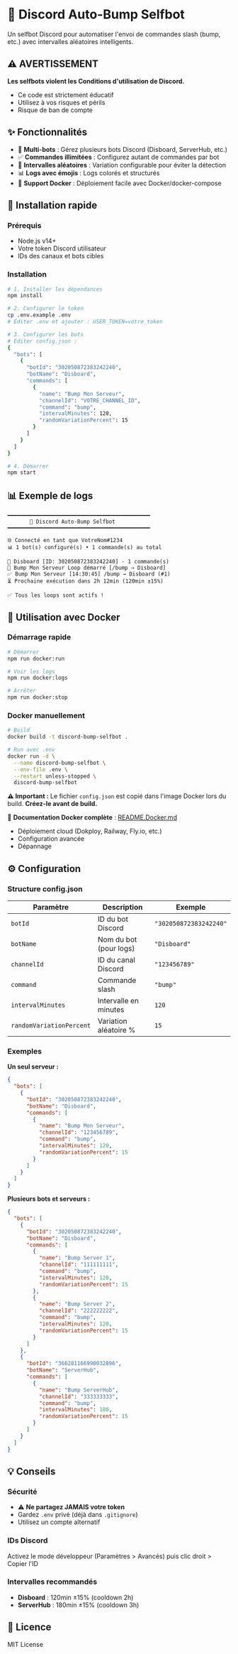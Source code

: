 # 🤖 Discord Auto-Bump Selfbot

Un selfbot Discord pour automatiser l'envoi de commandes slash (bump, etc.) avec intervalles aléatoires intelligents.

## ⚠️ AVERTISSEMENT

**Les selfbots violent les Conditions d'utilisation de Discord.**
- Ce code est strictement éducatif
- Utilisez à vos risques et périls
- Risque de ban de compte

## ✨ Fonctionnalités

- 🤖 **Multi-bots** : Gérez plusieurs bots Discord (Disboard, ServerHub, etc.)
- ✅ **Commandes illimitées** : Configurez autant de commandes par bot
- 🎲 **Intervalles aléatoires** : Variation configurable pour éviter la détection
- 📊 **Logs avec émojis** : Logs colorés et structurés
- 🐳 **Support Docker** : Déploiement facile avec Docker/docker-compose

## 🚀 Installation rapide

### Prérequis
- Node.js v14+
- Votre token Discord utilisateur
- IDs des canaux et bots cibles

### Installation

```bash
# 1. Installer les dépendances
npm install

# 2. Configurer le token
cp .env.example .env
# Éditer .env et ajouter : USER_TOKEN=votre_token

# 3. Configurer les bots
# Éditer config.json :
{
  "bots": [
    {
      "botId": "302050872383242240",
      "botName": "Disboard",
      "commands": [
        {
          "name": "Bump Mon Serveur",
          "channelId": "VOTRE_CHANNEL_ID",
          "command": "bump",
          "intervalMinutes": 120,
          "randomVariationPercent": 15
        }
      ]
    }
  ]
}

# 4. Démarrer
npm start
```

## 📊 Exemple de logs

```
━━━━━━━━━━━━━━━━━━━━━━━━━━━━━━━━━━━━━━━━━━━━━
       🤖 Discord Auto-Bump Selfbot
━━━━━━━━━━━━━━━━━━━━━━━━━━━━━━━━━━━━━━━━━━━━━

🌐 Connecté en tant que VotreNom#1234
📊 1 bot(s) configuré(s) • 1 commande(s) au total

🤖 Disboard [ID: 302050872383242240] - 1 commande(s)
🔄 Bump Mon Serveur Loop démarré [/bump → Disboard]
✅ Bump Mon Serveur [14:30:45] /bump → Disboard (#1)
⏳ Prochaine exécution dans 2h 12min (120min ±15%)

✅ Tous les loops sont actifs !
```

## 🐳 Utilisation avec Docker

### Démarrage rapide

```bash
# Démarrer
npm run docker:run

# Voir les logs
npm run docker:logs

# Arrêter
npm run docker:stop
```

### Docker manuellement

```bash
# Build
docker build -t discord-bump-selfbot .

# Run avec .env
docker run -d \
  --name discord-bump-selfbot \
  --env-file .env \
  --restart unless-stopped \
  discord-bump-selfbot
```

**⚠️ Important :** Le fichier `config.json` est copié dans l'image Docker lors du build. **Créez-le avant de build.**

📖 **Documentation Docker complète** : [README.Docker.md](README.Docker.md)
- Déploiement cloud (Dokploy, Railway, Fly.io, etc.)
- Configuration avancée
- Dépannage

## ⚙️ Configuration

### Structure config.json

| Paramètre | Description | Exemple |
|-----------|-------------|---------|
| `botId` | ID du bot Discord | `"302050872383242240"` |
| `botName` | Nom du bot (pour logs) | `"Disboard"` |
| `channelId` | ID du canal Discord | `"123456789"` |
| `command` | Commande slash | `"bump"` |
| `intervalMinutes` | Intervalle en minutes | `120` |
| `randomVariationPercent` | Variation aléatoire % | `15` |

### Exemples

**Un seul serveur :**
```json
{
  "bots": [
    {
      "botId": "302050872383242240",
      "botName": "Disboard",
      "commands": [
        {
          "name": "Bump Mon Serveur",
          "channelId": "123456789",
          "command": "bump",
          "intervalMinutes": 120,
          "randomVariationPercent": 15
        }
      ]
    }
  ]
}
```

**Plusieurs bots et serveurs :**
```json
{
  "bots": [
    {
      "botId": "302050872383242240",
      "botName": "Disboard",
      "commands": [
        {
          "name": "Bump Server 1",
          "channelId": "111111111",
          "command": "bump",
          "intervalMinutes": 120,
          "randomVariationPercent": 15
        },
        {
          "name": "Bump Server 2",
          "channelId": "222222222",
          "command": "bump",
          "intervalMinutes": 120,
          "randomVariationPercent": 15
        }
      ]
    },
    {
      "botId": "366281166990032896",
      "botName": "ServerHub",
      "commands": [
        {
          "name": "Bump ServerHub",
          "channelId": "333333333",
          "command": "bump",
          "intervalMinutes": 180,
          "randomVariationPercent": 15
        }
      ]
    }
  ]
}
```

## 💡 Conseils

### Sécurité
- ⚠️ **Ne partagez JAMAIS votre token**
- Gardez `.env` privé (déjà dans `.gitignore`)
- Utilisez un compte alternatif

### IDs Discord
Activez le mode développeur (Paramètres > Avancés) puis clic droit > Copier l'ID

### Intervalles recommandés
- **Disboard** : 120min ±15% (cooldown 2h)
- **ServerHub** : 180min ±15% (cooldown 3h)

## 📄 Licence

MIT License
